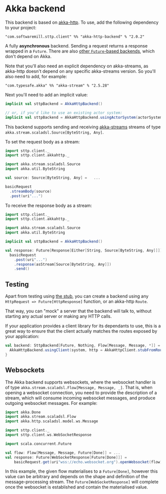 # Akka backend

This backend is based on [akka-http](http://doc.akka.io/docs/akka-http/current/scala/http/). To use, add the following dependency to your project:

```
"com.softwaremill.sttp.client" %% "akka-http-backend" % "2.0.2"
```

A fully **asynchronous** backend. Sending a request returns a response wrapped in a `Future`. There are also [other `Future`-based backends](future.html), which don't depend on Akka. 

Note that you'll also need an explicit dependency on akka-streams, as akka-http doesn't depend on any specific akka-streams version. So you'll also need to add, for example:

```
"com.typesafe.akka" %% "akka-stream" % "2.5.28"
```

Next you'll need to add an implicit value:

```scala
implicit val sttpBackend = AkkaHttpBackend()

// or, if you'd like to use an existing actor system:
implicit val sttpBackend = AkkaHttpBackend.usingActorSystem(actorSystem)
```

This backend supports sending and receiving [akka-streams](http://doc.akka.io/docs/akka/current/scala/stream/index.html) streams of type `akka.stream.scaladsl.Source[ByteString, Any]`.

To set the request body as a stream:

```scala
import sttp.client._
import sttp.client.akkahttp._

import akka.stream.scaladsl.Source
import akka.util.ByteString

val source: Source[ByteString, Any] =   ...

basicRequest
  .streamBody(source)
  .post(uri"...")
```

To receive the response body as a stream:

```scala
import sttp.client._
import sttp.client.akkahttp._

import akka.stream.scaladsl.Source
import akka.util.ByteString

implicit val sttpBackend = AkkaHttpBackend()

val response: Future[Response[Either[String, Source[ByteString, Any]]]] =
  basicRequest
    .post(uri"...")
    .response(asStream[Source[ByteString, Any]])
    .send()           
```

## Testing

Apart from testing using [the stub](../testing.html), you can create a backend using any `HttpRequest => Future[HttpResponse]` function, or an akka-http `Route`.

That way, you can "mock" a server that the backend will talk to, without starting any actual server or making any HTTP calls.

If your application provides a client library for its dependants to use, this is a great way to ensure that the client actually matches the routes exposed by your application:

```scala
val backend: SttpBackend[Future, Nothing, Flow[Message, Message, *]] = {
  AkkaHttpBackend.usingClient(system, http = AkkaHttpClient.stubFromRoute(Routes.route))
}
```

## Websockets

The Akka backend supports websockets, where the websocket handler is of type `akka.stream.scaladsl.Flow[Message, Message, _]`. That is, when opening a websocket connection, you need to provide the description of a stream, which will consume incoming websocket messages, and produce outgoing websocket messages. For example:

```scala
import akka.Done
import akka.stream.scaladsl.Flow
import akka.http.scaladsl.model.ws.Message

import sttp.client._
import sttp.client.ws.WebSocketResponse

import scala.concurrent.Future

val flow: Flow[Message, Message, Future[Done]] = ...
val response: Future[WebSocketResponse[Future[Done]]] =
    basicRequest.get(uri"wss://echo.websocket.org").openWebsocket(flow)
```                    

In this example, the given flow materialises to a `Future[Done]`, however this value can be arbitrary and depends on the shape and definition of the message-processing stream. The `Future[WebSocketResponse]` will complete once the websocket is established and contain the materialised value.
